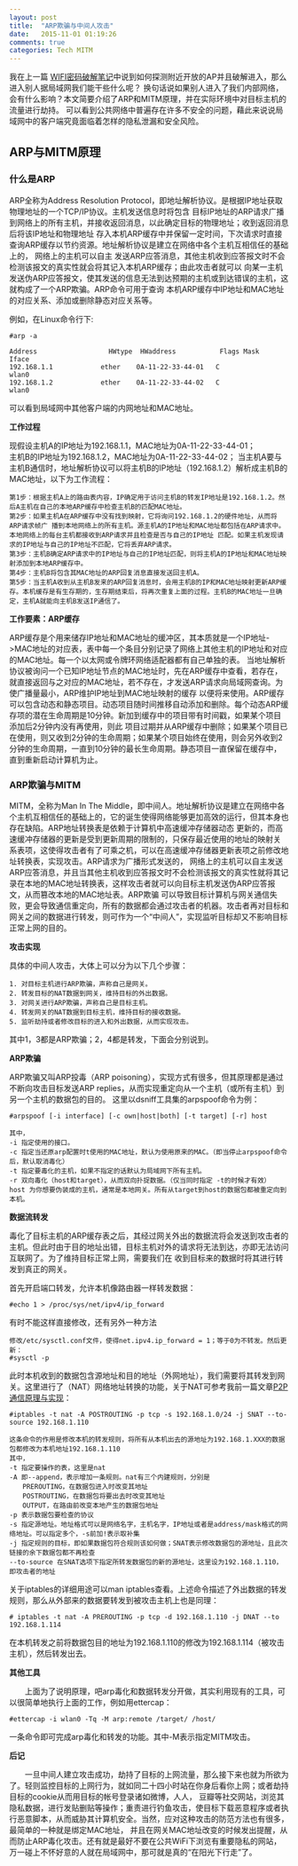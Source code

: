 ```yaml
---
layout: post
title:  "ARP欺骗与中间人攻击"
date:   2015-11-01 01:19:26
comments: true
categories: Tech MITM
---
```


我在上一篇 [WIFI密码破解笔记][wifi-crack]中说到如何探测附近开放的AP并且破解进入，那么进入别人据局域网我们能干些什么呢？
换句话说如果别人进入了我们内部网络，会有什么影响？本文简要介绍了ARP和MITM原理，并在实际环境中对目标主机的流量进行劫持。
可以看到公共网络中普遍存在许多不安全的问题，藉此来说说局域网中的客户端究竟面临着怎样的隐私泄漏和安全风险。

 
## ARP与MITM原理

### 什么是ARP
ARP全称为Address Resolution Protocol，即地址解析协议。是根据IP地址获取物理地址的一个TCP/IP协议。主机发送信息时将包含
目标IP地址的ARP请求广播到网络上的所有主机，并接收返回消息，以此确定目标的物理地址；收到返回消息后将该IP地址和物理地址
存入本机ARP缓存中并保留一定时间，下次请求时直接查询ARP缓存以节约资源。地址解析协议是建立在网络中各个主机互相信任的基础上的，
网络上的主机可以自主 发送ARP应答消息，其他主机收到应答报文时不会检测该报文的真实性就会将其记入本机ARP缓存；由此攻击者就可以
向某一主机发送伪ARP应答报文，使其发送的信息无法到达预期的主机或到达错误的主机，这就构成了一个ARP欺骗。ARP命令可用于查询
本机ARP缓存中IP地址和MAC地址的对应关系、添加或删除静态对应关系等。

例如，在Linux命令行下:

    #arp -a

    Address                  HWtype  HWaddress           Flags Mask            Iface
    192.168.1.1            ether    0A-11-22-33-44-01   C                     wlan0
    192.168.1.2            ether    0A-11-22-33-44-02   C                     wlan0

可以看到局域网中其他客户端的内网地址和MAC地址。

**工作过程**

现假设主机A的IP地址为192.168.1.1，MAC地址为0A-11-22-33-44-01；  
主机B的IP地址为192.168.1.2，MAC地址为0A-11-22-33-44-02；
当主机A要与主机B通信时，地址解析协议可以将主机B的IP地址（192.168.1.2）解析成主机B的MAC地址，以下为工作流程：

    第1步：根据主机A上的路由表内容，IP确定用于访问主机B的转发IP地址是192.168.1.2。然后A主机在自己的本地ARP缓存中检查主机B的匹配MAC地址。
    第2步：如果主机A在ARP缓存中没有找到映射，它将询问192.168.1.2的硬件地址，从而将ARP请求帧广 播到本地网络上的所有主机。源主机A的IP地址和MAC地址都包括在ARP请求中。本地网络上的每台主机都接收到ARP请求并且检查是否与自己的IP地址 匹配。如果主机发现请求的IP地址与自己的IP地址不匹配，它将丢弃ARP请求。
    第3步：主机B确定ARP请求中的IP地址与自己的IP地址匹配，则将主机A的IP地址和MAC地址映射添加到本地ARP缓存中。
    第4步：主机B将包含其MAC地址的ARP回复消息直接发送回主机A。
    第5步：当主机A收到从主机B发来的ARP回复消息时，会用主机B的IP和MAC地址映射更新ARP缓存。本机缓存是有生存期的，生存期结束后，将再次重复上面的过程。主机B的MAC地址一旦确定，主机A就能向主机B发送IP通信了。

**工作要素：ARP缓存**

ARP缓存是个用来储存IP地址和MAC地址的缓冲区，其本质就是一个IP地址->MAC地址的对应表，表中每一个条目分别记录了网络上其他主机的IP地址和对应的MAC地址。每一个以太网或令牌环网络适配器都有自己单独的表。
当地址解析协议被询问一个已知IP地址节点的MAC地址时，先在ARP缓存中查看，若存在，就直接返回与之对应的MAC地址，若不存在，才发送ARP请求向局域网查询。为使广播量最小，ARP维护IP地址到MAC地址映射的缓存
以便将来使用。ARP缓存可以包含动态和静态项目。动态项目随时间推移自动添加和删除。每个动态ARP缓存项的潜在生命周期是10分钟。新加到缓存中的项目带有时间戳，如果某个项目添加后2分钟内没有再使用，则此
项目过期并从ARP缓存中删除；如果某个项目已在使用，则又收到2分钟的生命周期；如果某个项目始终在使用，则会另外收到2分钟的生命周期，一直到10分钟的最长生命周期。静态项目一直保留在缓存中，直到重新启动计算机为止。

### ARP欺骗与MITM

MITM，全称为Man In The Middle，即中间人。地址解析协议是建立在网络中各个主机互相信任的基础上的，它的诞生使得网络能够更加高效的运行，但其本身也存在缺陷。ARP地址转换表是依赖于计算机中高速缓冲存储器动态
更新的，而高速缓冲存储器的更新是受到更新周期的限制的，只保存最近使用的地址的映射关 系表项，这使得攻击者有了可乘之机，可以在高速缓冲存储器更新表项之前修改地址转换表，实现攻击。ARP请求为广播形式发送的，
网络上的主机可以自主发送 ARP应答消息，并且当其他主机收到应答报文时不会检测该报文的真实性就将其记录在本地的MAC地址转换表，这样攻击者就可以向目标主机发送伪ARP应答报文，从而篡改本地的MAC地址表。ARP欺骗
可以导致目标计算机与网关通信失败，更会导致通信重定向，所有的数据都会通过攻击者的机器。攻击者再对目标和网关之间的数据进行转发，则可作为一个“中间人”，实现监听目标却又不影响目标正常上网的目的。

**攻击实现**

具体的中间人攻击，大体上可以分为以下几个步骤：

    1. 对目标主机进行ARP欺骗，声称自己是网关。
    2. 转发目标的NAT数据到网关，维持目标的外出数据。
    3. 对网关进行ARP欺骗，声称自己是目标主机。
    4. 转发网关的NAT数据到目标主机，维持目标的接收数据。
    5. 监听劫持或者修改目标的进入和外出数据，从而实现攻击。

其中1，3都是ARP欺骗；2，4都是转发，下面会分别说到。

**ARP欺骗**

ARP欺骗又叫ARP投毒（ARP poisoning），实现方式有很多，但其原理都是通过不断向攻击目标发送ARP replies，从而实现重定向从一个主机（或所有主机）到另一个主机的数据包的目的。
这里以dsniff工具集的arpspoof命令为例：

    #arpspoof [-i interface] [-c own|host|both] [-t target] [-r] host

    其中，
    -i 指定使用的接口。
    -c 指定当还原arp配置时t使用的MAC地址，默认为使用原来的MAC。（即当停止arpspoof命令后，默认取消毒化）
    -t 指定要毒化的主机，如果不指定的话默认为局域网下所有主机。
    -r 双向毒化（host和target），从而双向扑捉数据。（仅当同时指定 -t的时候才有效）
    host 为你想要伪装成的主机，通常是本地网关。所有从target到host的数据包都被重定向到本机。
 
**数据流转发**

毒化了目标主机的ARP缓存表之后，其经过网关外出的数据流将会发送到攻击者的主机。但此时由于目的地址出错，目标主机对外的请求将无法到达，亦即无法访问互联网了。为了维持目标正常上网，需要我们在
收到目标来的数据时将其进行转发到真正的网关。

首先开启端口转发，允许本机像路由器一样转发数据：

    #echo 1 > /proc/sys/net/ipv4/ip_forward

有时不能这样直接修改，还有另外一种方法

    修改/etc/sysctl.conf文件，使得net.ipv4.ip_forward = 1；等于0为不转发。然后更新：
    #sysctl -p

此时本机收到的数据包含源地址和目的地址（外网地址），我们需要将其转发到网关。这里进行了（NAT）网络地址转换的功能，关于NAT可参考我前一篇文章[P2P通信原理与实现][p2p]：

    #iptables -t nat -A POSTROUTING -p tcp -s 192.168.1.0/24 -j SNAT --to-source 192.168.1.110

    这条命令的作用是修改本机的转发规则，将所有从本机出去的源地址为192.168.1.XXX的数据包都修改为本机地址192.168.1.110
    其中，
    -t 指定要操作的表，这里是nat
    -A 即--append，表示增加一条规则。nat有三个内建规则，分别是
    　　PREROUTING，在数据包进入时改变其地址
    　　POSTROUTING，在数据包将要出去时改变其地址
    　　OUTPUT，在路由前改变本地产生的数据包地址
    -p 表示数据包要检查的协议
    -s 指定源地址。地址格式可以是网络名字，主机名字，IP地址或者是address/mask格式的网络地址。可以指定多个，-s前加!表示取补集
    -j 指定规则的目标，即如果数据包符合规则该如何做；SNAT表示修改数据包的源地址，且此次链接的余下数据包都不再检查
    --to-source 在SNAT选项下指定所转发数据包的新的源地址，这里设为192.168.1.110，即攻击者的地址

关于iptables的详细用途可以man iptables查看。上述命令描述了外出数据的转发规则，那么从外部来的数据要转发到被攻击主机上也是同理：

    # iptables -t nat -A PREROUTING -p tcp -d 192.168.1.110 -j DNAT --to 192.168.1.114

在本机转发之前将数据包目的地址为192.168.1.110的修改为192.168.1.114（被攻击主机），然后转发出去。

 
**其他工具**

　　上面为了说明原理，吧arp毒化和数据转发分开做，其实利用现有的工具，可以很简单地执行上面的工作，例如用ettercap：

    #ettercap -i wlan0 -Tq -M arp:remote /target/ /host/

一条命令即可完成arp毒化和转发的功能。其中-M表示指定MITM攻击。

 
**后记**

　　一旦中间人建立攻击成功，劫持了目标的上网流量，那么接下来也就为所欲为了。轻则监控目标的上网行为，就如同二十四小时站在你身后看你上网；或者劫持目标的cookie从而用目标的帐号登录诸如微博，人人，
豆瓣等社交网站，浏览其隐私数据，进行发贴删贴等操作；重责进行钓鱼攻击，使目标下载恶意程序或者执行恶意脚本，从而威胁其计算机安全。当然，应对这种攻击的防范方法也有很多，最简单的一种就是绑定MAC地址，
并且在网关MAC地址改变的时候发出提醒，从而防止ARP毒化攻击。还有就是最好不要在公共WiFi下浏览有重要隐私的网站，万一碰上不怀好意的人就在局域网中，那可就是真的“在阳光下行走”了。

[wifi-crack]: http://pannzh.github.io/tech/2015/10/31/wifi-crack.html
[p2p]: http://pannzh.github.io/tech/2015/10/31/p2p-over-middle-box.html
